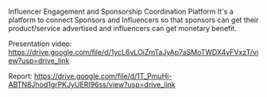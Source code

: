 Influencer Engagement and Sponsorship Coordination Platform
It's a platform to connect Sponsors and Influencers so that sponsors can get their product/service advertised and influencers can get monetary benefit.

Presentation video:
https://drive.google.com/file/d/1ycL6vLOiZmTaJyAp7aSMoTWDX4yFVxzT/view?usp=drive_link

Report:
https://drive.google.com/file/d/1T_PmuHj-ABTN8Jhod1grPKJyUERI96ss/view?usp=drive_link
